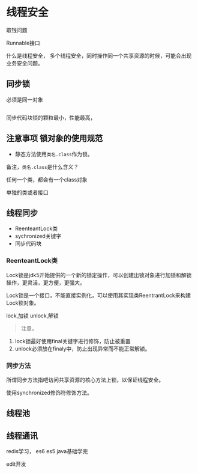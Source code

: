 # 线程安全

取钱问题



Runnable接口



什么是线程安全，
多个线程安全，同时操作同一个共享资源的时候，可能会出现业务安全问题。



## 同步锁


必须是同一对象


```java

```

同步代码块锁的颗粒最小，性能最高，



注意事项
锁对象的使用规范
- 
- 静态方法使用`类名.class`作为锁。


备注，`类名.class`是什么含义？

任何一个类，都会有一个class对象


单独的类或者接口






## 线程同步

- ReenteantLock类
- sychronized关键字
- 同步代码块



### ReenteantLock类

Lock锁是jdk5开始提供的一个新的锁定操作，可以创建出锁对象进行加锁和解锁操作，更灵活，更方便，更强大。

Lock锁是一个接口，不能直接实例化，可以使用其实现类ReentrantLock来构建Lock锁对象。

lock,加锁
unlock,解锁

> 注意，
1. lock锁最好使用final关键字进行修饰，防止被重置
2. unlock必须放在finaly中，防止出现异常而不能正常解锁。










### 同步方法
所谓同步方法指吧访问共享资源的核心方法上锁，以保证线程安全。

使用synchronized修饰符修饰方法。





## 线程池

## 线程通讯






redis学习，
es6
es5
java基础学完


edit开发






